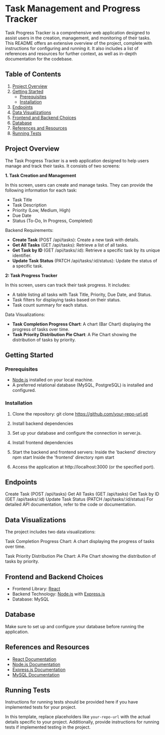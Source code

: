 # Task Management and Progress Tracker

Task Progress Tracker is a comprehensive web application designed to assist users in the creation, management, and monitoring of their tasks. This README offers an extensive overview of the project, complete with instructions for configuring and running it. It also includes a list of references and resources for further context, as well as in-depth documentation for the codebase.

## Table of Contents

1. [Project Overview](#project-overview)
2. [Getting Started](#getting-started)
   - [Prerequisites](#prerequisites)
   - [Installation](#installation)
3. [Endpoints](#endpoints)
4. [Data Visualizations](#data-visualizations)
5. [Frontend and Backend Choices](#frontend-and-backend-choices)
6. [Database](#database)
7. [References and Resources](#references-and-resources)
8. [Running Tests](#running-tests)

## Project Overview

The Task Progress Tracker is a web application designed to help users manage and track their tasks. It consists of two screens:

**1. Task Creation and Management**

In this screen, users can create and manage tasks. They can provide the following information for each task:
- Task Title
- Task Description
- Priority (Low, Medium, High)
- Due Date
- Status (To-Do, In Progress, Completed)

Backend Requirements:

- **Create Task** (POST /api/tasks): Create a new task with details.
- **Get All Tasks** (GET /api/tasks): Retrieve a list of all tasks.
- **Get Task by ID** (GET /api/tasks/:id): Retrieve a specific task by its unique identifier.
- **Update Task Status** (PATCH /api/tasks/:id/status): Update the status of a specific task.

**2: Task Progress Tracker**

In this screen, users can track their task progress. It includes:
- A table listing all tasks with Task Title, Priority, Due Date, and Status.
- Task filters for displaying tasks based on their status.
- Task count summary for each status.

Data Visualizations:

- **Task Completion Progress Chart**: A chart (Bar Chart) displaying the progress of tasks over time.
- **Task Priority Distribution Pie Chart**: A Pie Chart showing the distribution of tasks by priority.

## Getting Started

### Prerequisites

- [Node.js](https://nodejs.org/) installed on your local machine.
- A preferred relational database (MySQL, PostgreSQL) is installed and configured.

### Installation

1. Clone the repository:
   git clone https://github.com/your-repo-url.git

2. Install backend dependencies
3. Set up your database and configure the connection in server.js.
4. Install frontend dependencies
5. Start the backend and frontend servers:
Inside the 'backend' directory
npm start
Inside the 'frontend' directory
npm start
6. Access the application at http://localhost:3000 (or the specified port).

## Endpoints
Create Task (POST /api/tasks)
Get All Tasks (GET /api/tasks)
Get Task by ID (GET /api/tasks/:id)
Update Task Status (PATCH /api/tasks/:id/status)
For detailed API documentation, refer to the code or documentation.

## Data Visualizations
The project includes two data visualizations:

Task Completion Progress Chart: A chart displaying the progress of tasks over time.

Task Priority Distribution Pie Chart: A Pie Chart showing the distribution of tasks by priority.

## Frontend and Backend Choices
- Frontend Library: [React](https://react.dev/)
- Backend Technology: [Node.js](https://nodejs.org/) with [Express.js](https://expressjs.com/)
- Database: MySQL

## Database
Make sure to set up and configure your database before running the application.

## References and Resources
- [React Documentation](https://legacy.reactjs.org/docs/getting-started.html)
- [Node.js Documentation](https://nodejs.org/docs/latest-v14.x/api/)
- [Express.js Documentation](https://expressjs.com/en/4x/api.html)
- [MySQL Documentation](https://dev.mysql.com/doc/)

## Running Tests
Instructions for running tests should be provided here if you have implemented tests for your project.

In this template, replace placeholders like `your-repo-url` with the actual details specific to your project. Additionally, provide instructions for running tests if implemented testing in the project. 


